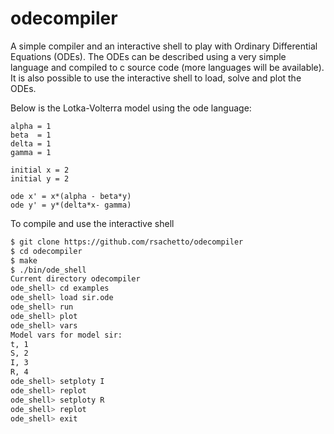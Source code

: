 # odecompiler
A simple compiler and an interactive shell to play with Ordinary Differential Equations (ODEs).
The ODEs can be described using a very simple language and compiled to c source code (more languages will be available). It is also
possible to use the interactive shell to load, solve and plot the ODEs.

Below is the Lotka-Volterra model using the ode language:

```
alpha = 1
beta  = 1
delta = 1
gamma = 1

initial x = 2
initial y = 2

ode x' = x*(alpha - beta*y)
ode y' = y*(delta*x- gamma)
```

To compile and use the interactive shell

```sh
$ git clone https://github.com/rsachetto/odecompiler
$ cd odecompiler
$ make
$ ./bin/ode_shell
Current directory odecompiler
ode_shell> cd examples
ode_shell> load sir.ode
ode_shell> run
ode_shell> plot
ode_shell> vars
Model vars for model sir:
t, 1
S, 2
I, 3
R, 4
ode_shell> setploty I
ode_shell> replot
ode_shell> setploty R
ode_shell> replot
ode_shell> exit

```


